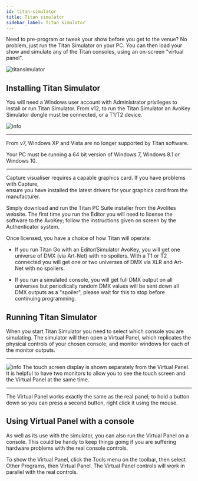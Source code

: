 ```yaml
---
id: titan-simulator
title: Titan simulator
sidebar_label: Titan simulator
---
```


Need to pre-program or tweak your show before you get to the venue? No
problem, just run the Titan Simulator on your PC. You can then load your
show and simulate any of the Titan consoles, using an on-screen "virtual
panel".

![titansimulator](/docs/images/image101.jpeg)

Installing Titan Simulator
--------------------------

You will need a Windows user account with Administrator privileges to
install or run Titan Simulator. From v12, to run the Titan Simulator an
AvoKey Simulator dongle must be connected, or a T1/T2 device.


![info](/docs/images/image6.png)

----------------------------------------------------------------------

From v7, Windows XP and Vista are no longer supported by Titan software.

Your PC must be running a 64 bit version of Windows 7, Windows 8.1 or Windows 10.                      

---------------------

Capture visualiser requires a capable graphics card. If you have problems with Capture,      
ensure you have installed the latest drivers for your graphics card from the manufacturer.

Simply download and run the Titan PC Suite installer from the Avolites
website. The first time you run the Editor you will need to license the
software to the AvoKey; follow the instructions given on screen by the
Authenticator system.

Once licensed, you have a choice of how Titan will operate:

-   If you run Titan Go with an Editor/Simulator AvoKey, you will get
    one universe of DMX (via Art-Net) with no spoilers. With a T1 or T2
    connected you will get one or two universes of DMX via XLR and
    Art-Net with no spoilers.

-   If you run a simulated console, you will get full DMX output on all
    universes but periodically random DMX values will be sent down all
    DMX outputs as a "spoiler", please wait for this to stop before
    continuing programming.

Running Titan Simulator
-----------------------

When you start Titan Simulator you need to select which console you are
simulating. The simulator will then open a Virtual Panel, which
replicates the physical controls of your chosen console, and monitor
windows for each of the monitor outputs.

  --------------------------------------------------------------------------------------------- --------------------------------------------------------------------------------------------------------------------------------------------------------------------------------------
  ![info](/docs/images/image6.png)   The touch screen display is shown separately from the Virtual Panel. It is helpful to have two monitors to allow you to see the touch screen and the Virtual Panel at the same time.
  --------------------------------------------------------------------------------------------- --------------------------------------------------------------------------------------------------------------------------------------------------------------------------------------

The Virtual Panel works exactly the same as the real panel; to hold a
button down so you can press a second button, right click it using the
mouse.

Using Virtual Panel with a console
----------------------------------

As well as its use with the simulator, you can also run the Virtual
Panel on a console. This could be handy to keep things going if you are
suffering hardware problems with the real console controls.

To show the Virtual Panel, click the Tools menu on the toolbar, then
select Other Programs, then Virtual Panel. The Virtual Panel controls
will work in parallel with the real controls.
